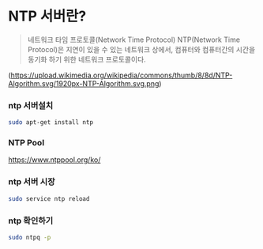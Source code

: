 # NTP 서버란?
> 네트워크 타임 프로토콜(Network Time Protocol)
NTP(Network Time Protocol)은 지연이 있을 수 있는 네트워크 상에서, 컴퓨터와 컴퓨터간의 시간을 동기화 하기 위한 네트워크 프로토콜이다. 

(https://upload.wikimedia.org/wikipedia/commons/thumb/8/8d/NTP-Algorithm.svg/1920px-NTP-Algorithm.svg.png)




###  ntp 서버설치
``` bash
sudo apt-get install ntp
```

### NTP Pool
https://www.ntppool.org/ko/


### ntp 서버 시장
``` bash
sudo service ntp reload 
```

### ntp 확인하기
``` bash
sudo ntpq -p
```
